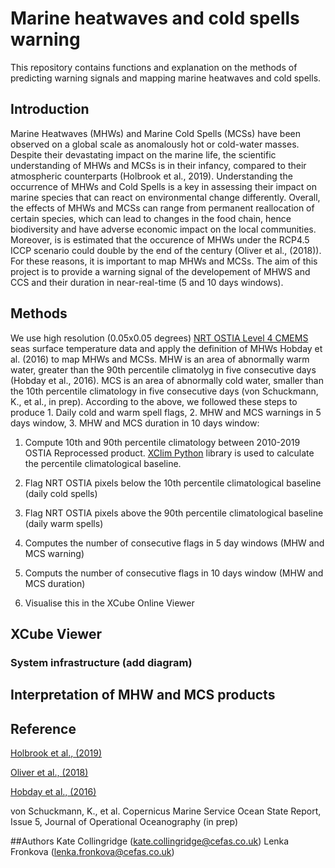 # Marine heatwaves and cold spells warning
This repository contains functions and explanation on the methods of predicting warning signals and mapping marine heatwaves and cold spells. 

## Introduction

Marine Heatwaves (MHWs) and Marine Cold Spells (MCSs) have been observed on a global scale as anomalously hot or cold-water masses. Despite their devastating impact on the marine life, the scientific understanding of MHWs and MCSs is in their infancy, compared to their atmospheric counterparts (Holbrook et al., 2019). Understanding the occurrence of MHWs and Cold Spells is a key in assessing their impact on marine species that can react on environmental change differently. Overall, the effects of MHWs and MCSs can range from permanent reallocation of certain species, which can lead to changes in the food chain, hence biodiversity and have adverse economic impact on the local communities. Moreover, is is estimated that the occurence of MHWs under the RCP4.5 ICCP scenario could double by the end of the century (Oliver et al., (2018)). For these reasons, it is important to map MHWs and MCSs. The aim of this project is to provide a warning signal of the developement of MHWS and CCS and their duration in near-real-time (5 and 10 days windows).


## Methods
We use high resolution (0.05x0.05 degrees) [NRT OSTIA Level 4 CMEMS](https://resources.marine.copernicus.eu/?option=com_csw&view=details&product_id=SST_GLO_SST_L4_NRT_OBSERVATIONS_010_001) seas surface temperature data and apply the definition of MHWs Hobday et al. (2016) to map MHWs and MCSs.  MHW is an area of abnormally warm water, greater than the 90th percentile climatolyg in five consecutive days (Hobday et al., 2016). MCS is an area of abnormally cold water, smaller than the 10th percentile climatology in five consecutive days (von Schuckmann, K., et al., in prep). According to the above, we followed these steps to produce 1. Daily cold and warm spell flags, 2. MHW and MCS warnings in 5 days window, 3. MHW and MCS duration in 10 days window:

1. Compute 10th and 90th percentile climatology between 2010-2019 OSTIA Reprocessed product. [XClim Python](https://xclim.readthedocs.io/en/stable/api.html) library is used to calculate the percentile climatological baseline.  

2. Flag NRT OSTIA pixels below the 10th percentile climatological baseline (daily cold spells)

3. Flag NRT OSTIA pixels above the 90th percentile climatological baseline (daily warm spells)

4. Computes the number of consecutive flags in 5 day windows (MHW and MCS warning)

6. Computs the number of consecutive flags in 10 days window  (MHW and MCS duration)

7. Visualise this in the XCube Online Viewer



## XCube Viewer 

### System infrastructure (add diagram)

## Interpretation of MHW and MCS products



## Reference

[Holbrook et al., (2019)](https://www.nature.com/articles/s41467-019-10206-z)

[Oliver et al., (2018)](https://pubmed.ncbi.nlm.nih.gov/29636482/)

[Hobday et al., (2016)](https://www.sciencedirect.com/science/article/pii/S0079661116000057)

von Schuckmann, K., et al. Copernicus Marine Service Ocean State Report, Issue 5, Journal of Operational Oceanography (in prep) 

##Authors
Kate Collingridge (kate.collingridge@cefas.co.uk)
Lenka Fronkova (lenka.fronkova@cefas.co.uk)


 
